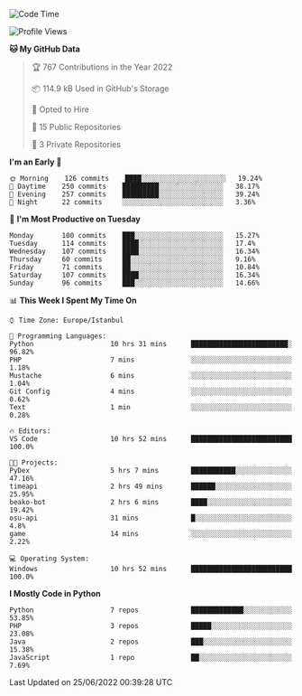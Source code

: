 <!--START_SECTION:waka-->
![Code Time](http://img.shields.io/badge/Code%20Time-199%20hrs%207%20mins-blue)

![Profile Views](http://img.shields.io/badge/Profile%20Views-0-blue)

**🐱 My GitHub Data** 

> 🏆 767 Contributions in the Year 2022
 > 
> 📦 114.9 kB Used in GitHub's Storage 
 > 
> 💼 Opted to Hire
 > 
> 📜 15 Public Repositories 
 > 
> 🔑 3 Private Repositories  
 > 
**I'm an Early 🐤** 

```text
🌞 Morning    126 commits    ████░░░░░░░░░░░░░░░░░░░░░   19.24% 
🌆 Daytime    250 commits    █████████░░░░░░░░░░░░░░░░   38.17% 
🌃 Evening    257 commits    █████████░░░░░░░░░░░░░░░░   39.24% 
🌙 Night      22 commits     ░░░░░░░░░░░░░░░░░░░░░░░░░   3.36%

```
📅 **I'm Most Productive on Tuesday** 

```text
Monday       100 commits    ███░░░░░░░░░░░░░░░░░░░░░░   15.27% 
Tuesday      114 commits    ████░░░░░░░░░░░░░░░░░░░░░   17.4% 
Wednesday    107 commits    ████░░░░░░░░░░░░░░░░░░░░░   16.34% 
Thursday     60 commits     ██░░░░░░░░░░░░░░░░░░░░░░░   9.16% 
Friday       71 commits     ██░░░░░░░░░░░░░░░░░░░░░░░   10.84% 
Saturday     107 commits    ████░░░░░░░░░░░░░░░░░░░░░   16.34% 
Sunday       96 commits     ███░░░░░░░░░░░░░░░░░░░░░░   14.66%

```


📊 **This Week I Spent My Time On** 

```text
⌚︎ Time Zone: Europe/Istanbul

💬 Programming Languages: 
Python                   10 hrs 31 mins      ████████████████████████░   96.82% 
PHP                      7 mins              ░░░░░░░░░░░░░░░░░░░░░░░░░   1.18% 
Mustache                 6 mins              ░░░░░░░░░░░░░░░░░░░░░░░░░   1.04% 
Git Config               4 mins              ░░░░░░░░░░░░░░░░░░░░░░░░░   0.62% 
Text                     1 min               ░░░░░░░░░░░░░░░░░░░░░░░░░   0.28%

🔥 Editors: 
VS Code                  10 hrs 52 mins      █████████████████████████   100.0%

🐱‍💻 Projects: 
PyDex                    5 hrs 7 mins        ███████████░░░░░░░░░░░░░░   47.16% 
timeapi                  2 hrs 49 mins       ██████░░░░░░░░░░░░░░░░░░░   25.95% 
beako-bot                2 hrs 6 mins        ████░░░░░░░░░░░░░░░░░░░░░   19.42% 
osu-api                  31 mins             █░░░░░░░░░░░░░░░░░░░░░░░░   4.8% 
game                     14 mins             ░░░░░░░░░░░░░░░░░░░░░░░░░   2.22%

💻 Operating System: 
Windows                  10 hrs 52 mins      █████████████████████████   100.0%

```

**I Mostly Code in Python** 

```text
Python                   7 repos             █████████████░░░░░░░░░░░░   53.85% 
PHP                      3 repos             █████░░░░░░░░░░░░░░░░░░░░   23.08% 
Java                     2 repos             ███░░░░░░░░░░░░░░░░░░░░░░   15.38% 
JavaScript               1 repo              ██░░░░░░░░░░░░░░░░░░░░░░░   7.69%

```



 Last Updated on 25/06/2022 00:39:28 UTC
<!--END_SECTION:waka-->

<!--
**3nws/3nws** is a ✨ _special_ ✨ repository because its `README.md` (this file) appears on your GitHub profile.

Here are some ideas to get you started:

- 🔭 I’m currently working on ...
- 🌱 I’m currently learning ...
- 👯 I’m looking to collaborate on ...
- 🤔 I’m looking for help with ...
- 💬 Ask me about ...
- 📫 How to reach me: ...
- 😄 Pronouns: ...
- ⚡ Fun fact: ...
-->
